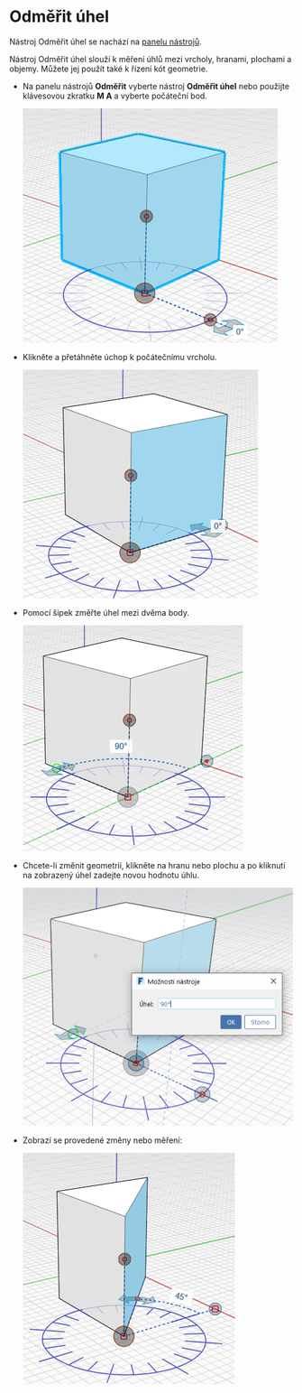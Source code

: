 # Odměřit úhel

Nástroj Odměřit úhel se nachází na [panelu nástrojů](../formit-introduction/tool-bars.md).

Nástroj Odměřit úhel slouží k měření úhlů mezi vrcholy, hranami, plochami a objemy. Můžete jej použít také k řízení kót geometrie.

* Na panelu nástrojů **Odměřit** vyberte nástroj **Odměřit úhel** nebo použijte klávesovou zkratku **M A** a vyberte počáteční bod.

   ![](../.gitbook/assets/measure-angle.png)

* Klikněte a přetáhněte úchop k počátečnímu vrcholu.

   ![](../.gitbook/assets/measure-angle2.png)

* Pomocí šipek změřte úhel mezi dvěma body.

   ![](../.gitbook/assets/measure-angle4.png)

* Chcete-li změnit geometrii, klikněte na hranu nebo plochu a po kliknutí na zobrazený úhel zadejte novou hodnotu úhlu.

   ![](../.gitbook/assets/measure-angle3.png)

* Zobrazí se provedené změny nebo měření:

   ![](../.gitbook/assets/measure-angle5.png)


